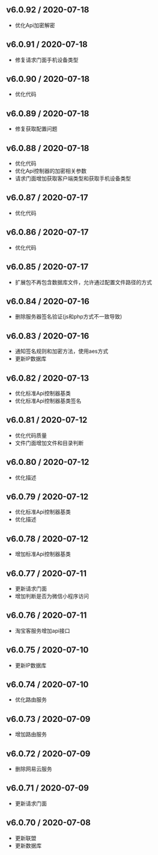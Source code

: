 ## v6.0.92 / 2020-07-18
- 优化Api加密解密

## v6.0.91 / 2020-07-18
- 修复请求门面手机设备类型

## v6.0.90 / 2020-07-18
- 优化代码

## v6.0.89 / 2020-07-18
- 修复获取配置问题

## v6.0.88 / 2020-07-18
- 优化代码
- 优化Api控制器的加密相关参数
- 请求门面增加获取客户端类型和获取手机设备类型

## v6.0.87 / 2020-07-17
- 优化代码

## v6.0.86 / 2020-07-17
- 优化代码

## v6.0.85 / 2020-07-17
- 扩展包不再包含数据库文件，允许通过配置文件路径的方式

## v6.0.84 / 2020-07-16
- 删除服务器签名验证(js和php方式不一致导致)

## v6.0.83 / 2020-07-16
- 通知签名规则和加密方法，使用aes方式
- 更新IP数据库

## v6.0.82 / 2020-07-13
- 优化标准Api控制器基类
- 优化标准Api控制器基类签名

## v6.0.81 / 2020-07-12
- 优化代码质量
- 文件门面增加文件和目录判断

## v6.0.80 / 2020-07-12
- 优化描述

## v6.0.79 / 2020-07-12
- 优化标准Api控制器基类
- 优化描述

## v6.0.78 / 2020-07-12
- 增加标准Api控制器基类

## v6.0.77 / 2020-07-11
- 更新请求门面
- 增加判断是否为微信小程序访问

## v6.0.76 / 2020-07-11
- 淘宝客服务增加api接口

## v6.0.75 / 2020-07-10
- 更新IP数据库

## v6.0.74 / 2020-07-10
- 优化路由服务

## v6.0.73 / 2020-07-09
- 增加路由服务

## v6.0.72 / 2020-07-09
- 删除网易云服务

## v6.0.71 / 2020-07-09
- 更新请求门面

## v6.0.70 / 2020-07-08
- 更新联盟 
- 更新数据库
